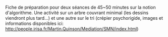 Fiche de préparation pour deux séances de 45~50 minutes sur la notion d'algorithme. Une activité sur un arbre couvrant minimal (les dessins viendront plus tard...) et une autre sur le tri (crépier psychorigide, images et informations disponibles ici: http://people.irisa.fr/Martin.Quinson/Mediation/SMN/index.html)
